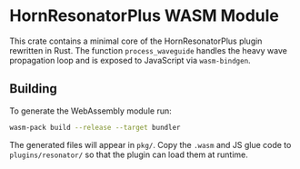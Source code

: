 # HornResonatorPlus WASM Module

This crate contains a minimal core of the HornResonatorPlus plugin rewritten in Rust.
The function `process_waveguide` handles the heavy wave propagation loop and is
exposed to JavaScript via `wasm-bindgen`.

## Building

To generate the WebAssembly module run:

```bash
wasm-pack build --release --target bundler
```

The generated files will appear in `pkg/`. Copy the `.wasm` and JS glue code to
`plugins/resonator/` so that the plugin can load them at runtime.
```
